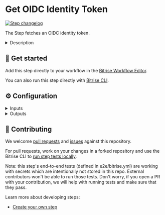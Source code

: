 # Get OIDC Identity Token

[![Step changelog](https://shields.io/github/v/release/bitrise-steplib/bitrise-step-get-identity-token?include_prereleases&label=changelog&color=blueviolet)](https://github.com/bitrise-steplib/bitrise-step-get-identity-token/releases)

The Step fetches an OIDC identity token.

<details>
<summary>Description</summary>

The Step fetches an OIDC identity token.

The token can be used to authenticate with services that support OIDC tokens, such as Google Cloud, AWS, Azure or others.
This allows secure, token-based authentication without the need to manage long-lived credentials.
</details>

## 🧩 Get started

Add this step directly to your workflow in the [Bitrise Workflow Editor](https://docs.bitrise.io/en/bitrise-ci/workflows-and-pipelines/steps/adding-steps-to-a-workflow.html).

You can also run this step directly with [Bitrise CLI](https://github.com/bitrise-io/bitrise).

## ⚙️ Configuration

<details>
<summary>Inputs</summary>

| Key | Description | Flags | Default |
| --- | --- | --- | --- |
| `audience` | The audience for the identity token.  This could be the URL of the service you want to access with the token or a specific identifier provided by the service. | required |  |
| `build_url` | Unique build URL of this build on Bitrise.io.  By default the step will use the Bitrise API. | required | `$BITRISE_BUILD_URL` |
| `build_api_token` | The build's API Token for the build on Bitrise.io  This will be used to communicate with the Bitrise API | required, sensitive | `$BITRISE_BUILD_API_TOKEN` |
| `verbose` | Enable logging additional information for debugging. | required | `false` |
</details>

<details>
<summary>Outputs</summary>

| Environment Variable | Description |
| --- | --- |
| `BITRISE_IDENTITY_TOKEN` | The newly generated identity token. |
</details>

## 🙋 Contributing

We welcome [pull requests](https://github.com/bitrise-steplib/bitrise-step-get-identity-token/pulls) and [issues](https://github.com/bitrise-steplib/bitrise-step-get-identity-token/issues) against this repository.

For pull requests, work on your changes in a forked repository and use the Bitrise CLI to [run step tests locally](https://docs.bitrise.io/en/bitrise-ci/bitrise-cli/running-your-first-local-build-with-the-cli.html).

Note: this step's end-to-end tests (defined in e2e/bitrise.yml) are working with secrets which are intentionally not stored in this repo. External contributors won't be able to run those tests. Don't worry, if you open a PR with your contribution, we will help with running tests and make sure that they pass.

Learn more about developing steps:

- [Create your own step](https://docs.bitrise.io/en/bitrise-ci/workflows-and-pipelines/developing-your-own-bitrise-step/developing-a-new-step.html)

